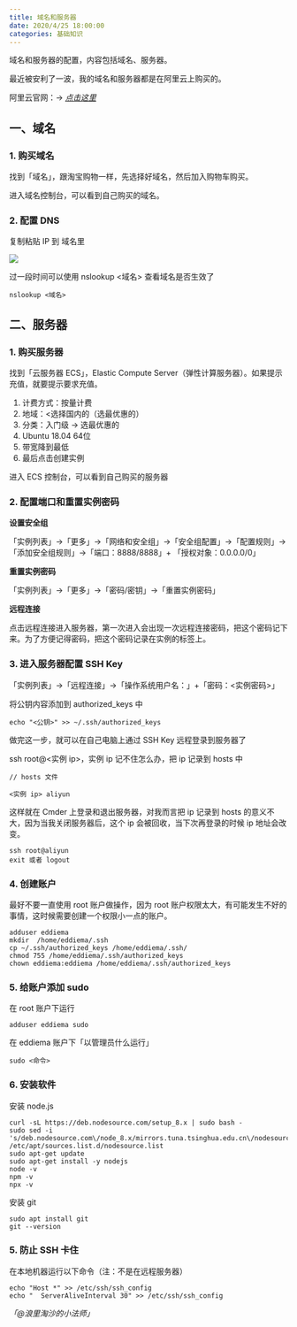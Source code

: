 ```yaml
---
title: 域名和服务器
date: 2020/4/25 18:00:00
categories: 基础知识
---
```


域名和服务器的配置，内容包括域名、服务器。


最近被安利了一波，我的域名和服务器都是在阿里云上购买的。


阿里云官网：→ [_点击这里_](https://cn.aliyun.com/)

## 一、域名


### 1. 购买域名


找到「域名」，跟淘宝购物一样，先选择好域名，然后加入购物车购买。


进入域名控制台，可以看到自己购买的域名。


### 2. 配置 DNS


复制粘贴 IP 到 域名里

![](https://cdn.nlark.com/yuque/0/2020/png/916537/1587108392758-97ff8087-45c8-4f44-bdd8-67f515e9b830.png#align=left&display=inline&height=328&margin=%5Bobject%20Object%5D&originHeight=328&originWidth=1243&status=done&style=none&width=1243)

过一段时间可以使用 nslookup <域名> 查看域名是否生效了


```
nslookup <域名>
```


## 二、服务器


### 1. 购买服务器


找到「云服务器 ECS」，Elastic Compute Server（弹性计算服务器）。如果提示充值，就要提示要求充值。


1. 计费方式：按量计费
1. 地域：<选择国内的（选最优惠的）
1. 分类：入门级 → 选最优惠的
1. Ubuntu 18.04 64位
1. 带宽降到最低
1. 最后点击创建实例



进入 ECS 控制台，可以看到自己购买的服务器


### 2. 配置端口和重置实例密码


**设置安全组**


「实例列表」→「更多」→「网络和安全组」→「安全组配置」→「配置规则」→「添加安全组规则」→「端口：8888/8888」+ 「授权对象：0.0.0.0/0」


**重置实例密码**


「实例列表」→「更多」→「密码/密钥」→「重置实例密码」

**远程连接**

点击远程连接进入服务器，第一次进入会出现一次远程连接密码，把这个密码记下来。为了方便记得密码，把这个密码记录在实例的标签上。



### 3. 进入服务器配置 SSH Key


「实例列表」→「远程连接」→「操作系统用户名：<root>」+「密码：<实例密码>」

将公钥内容添加到 authorized_keys 中


```
echo "<公钥>" >> ~/.ssh/authorized_keys
```


做完这一步，就可以在自己电脑上通过 SSH Key 远程登录到服务器了

ssh root@<实例 ip>，实例 ip 记不住怎么办，把 ip 记录到 hosts 中

```
// hosts 文件

<实例 ip> aliyun
```


这样就在 Cmder 上登录和退出服务器，对我而言把 ip 记录到 hosts 的意义不大，因为当我关闭服务器后，这个 ip 会被回收，当下次再登录的时候 ip 地址会改变。


```
ssh root@aliyun
exit 或者 logout
```


### 4. 创建账户


最好不要一直使用 root 账户做操作，因为 root 账户权限太大，有可能发生不好的事情，这时候需要创建一个权限小一点的账户。


```
adduser eddiema
mkdir  /home/eddiema/.ssh
cp ~/.ssh/authorized_keys /home/eddiema/.ssh/
chmod 755 /home/eddiema/.ssh/authorized_keys
chown eddiema:eddiema /home/eddiema/.ssh/authorized_keys
```
### 
### 5. 给账户添加 sudo


在 root 账户下运行


```
adduser eddiema sudo
```


在 eddiema 账户下「以管理员什么运行」
```
sudo <命令>
```


### 6. 安装软件


安装 node.js


```
curl -sL https://deb.nodesource.com/setup_8.x | sudo bash -
sudo sed -i 's/deb.nodesource.com\/node_8.x/mirrors.tuna.tsinghua.edu.cn\/nodesource\/deb_8.x/g' /etc/apt/sources.list.d/nodesource.list
sudo apt-get update
sudo apt-get install -y nodejs
node -v
npm -v
npx -v
```


安装 git
```
sudo apt install git
git --version
```


### 5. 防止 SSH 卡住


在本地机器运行以下命令（注：不是在远程服务器）


```
echo "Host *" >> /etc/ssh/ssh_config
echo "  ServerAliveInterval 30" >> /etc/ssh/ssh_config
```


_「@浪里淘沙的小法师」_
